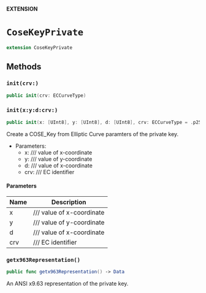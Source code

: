 **EXTENSION**

# `CoseKeyPrivate`
```swift
extension CoseKeyPrivate
```

## Methods
### `init(crv:)`

```swift
public init(crv: ECCurveType)
```

### `init(x:y:d:crv:)`

```swift
public init(x: [UInt8], y: [UInt8], d: [UInt8], crv: ECCurveType = .p256)
```

Create a COSE_Key from Elliptic Curve paramters of the private key.
- Parameters:
  - x: /// value of x-coordinate
  - y: /// value of y-coordinate
  - d: /// value of x-coordinate
  - crv: /// EC identifier

#### Parameters

| Name | Description |
| ---- | ----------- |
| x | /// value of x-coordinate |
| y | /// value of y-coordinate |
| d | /// value of x-coordinate |
| crv | /// EC identifier |

### `getx963Representation()`

```swift
public func getx963Representation() -> Data
```

An ANSI x9.63 representation of the private key.
